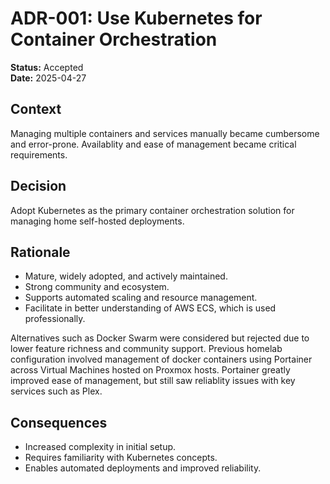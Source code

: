# ADR-001: Use Kubernetes for Container Orchestration

**Status:** Accepted  
**Date:** 2025-04-27

## Context

Managing multiple containers and services manually became cumbersome and error-prone. Availablity and ease of management became critical requirements.

## Decision

Adopt Kubernetes as the primary container orchestration solution for managing home self-hosted deployments.

## Rationale

- Mature, widely adopted, and actively maintained.
- Strong community and ecosystem.
- Supports automated scaling and resource management.
- Facilitate in better understanding of AWS ECS, which is used professionally.

Alternatives such as Docker Swarm were considered but rejected due to lower feature richness and community support. Previous homelab configuration involved management of docker containers using Portainer across Virtual Machines hosted on Proxmox hosts. Portainer greatly improved ease of management, but still saw reliablity issues with key services such as Plex.

## Consequences

- Increased complexity in initial setup.
- Requires familiarity with Kubernetes concepts.
- Enables automated deployments and improved reliability.
